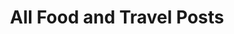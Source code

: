 ---
layout: food-index
title: All Food and Travel Posts
excerpt: "Sometimes you travel, sometimes you eat, sometimes you do both!"
---